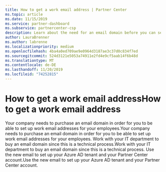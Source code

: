 ```yaml
---
title: How to get a work email address | Partner Center
ms.topic: article
ms.date: 11/15/2019
ms.service: partner-dashboard
ms.subservice: partnercenter-csp
description: Learn about the need for an email domain before you can set up an Azure AD account in Partner Center. Learn also how to purchase an email domain.
author: LauraBrenner
ms.author: labrenne
ms.localizationpriority: medium
ms.openlocfilehash: 4ba4a0ed709ae9e0964d3187ae3c37d0c834f7ed
ms.sourcegitcommit: 524d3121e5053a74911e2fd4e9cf5aab14f6b48d
ms.translationtype: MT
ms.contentlocale: de-DE
ms.lasthandoff: 11/20/2019
ms.locfileid: "74252815"
---
```

# <a name="how-to-get-a-work-email-address"></a><span data-ttu-id="f9bda-104">How to get a work email address</span><span class="sxs-lookup"><span data-stu-id="f9bda-104">How to get a work email address</span></span>

<span data-ttu-id="f9bda-105">Your company needs to purchase an email domain in order for you to be able to set up work email addresses for your employees.</span><span class="sxs-lookup"><span data-stu-id="f9bda-105">Your company needs to purchase an email domain in order for you to be able to set up work email addresses for your employees.</span></span> <span data-ttu-id="f9bda-106">Work with your IT department to buy an email domain since this is a technical process.</span><span class="sxs-lookup"><span data-stu-id="f9bda-106">Work with your IT department to buy an email domain since this is a technical process.</span></span> <span data-ttu-id="f9bda-107">Use the new email to set up your Azure AD tenant and your Partner Center account.</span><span class="sxs-lookup"><span data-stu-id="f9bda-107">Use the new email to set up your Azure AD tenant and your Partner Center account.</span></span>
